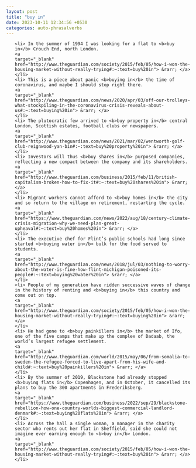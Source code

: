 ```yaml
---
layout: post
title: "buy in"
date: 2023-10-11 12:34:56 +0530
categories: auto-phrasalverbs
---
```

<ol>

    <li> In the summer of 1994 I was looking for a flat to <b>buy in</b> Crouch End, north London.
    <a 
    target="_blank" 
    href="http://www.theguardian.com/society/2015/feb/05/how-i-won-the-housing-market-without-really-trying#:~:text=buy%20in"> &rarr; </a>
    </li>
    <li> This is a piece about panic <b>buying in</b> the time of coronavirus, and maybe I should stop right there.
    <a 
    target="_blank" 
    href="http://www.theguardian.com/news/2020/apr/03/off-our-trolleys-what-stockpiling-in-the-coronavirus-crisis-reveals-about-us#:~:text=buying%20in"> &rarr; </a>
    </li>
    <li> The plutocratic few arrived to <b>buy property in</b> central London, Scottish estates, football clubs or newspapers.
    <a 
    target="_blank" 
    href="http://www.theguardian.com/news/2021/mar/02/wentworth-golf-club-reignwood-yan-bin#:~:text=buy%20property%20in"> &rarr; </a>
    </li>
    <li> Investors will thus <b>buy shares in</b> purposed companies, reflecting a new compact between the company and its shareholders.
    <a 
    target="_blank" 
    href="http://www.theguardian.com/business/2015/feb/11/british-capitalism-broken-how-to-fix-it#:~:text=buy%20shares%20in"> &rarr; </a>
    </li>
    <li> Migrant workers cannot afford to <b>buy homes in</b> the city and so return to the village on retirement, restarting the cycle.
    <a 
    target="_blank" 
    href="https://www.theguardian.com/news/2022/aug/18/century-climate-crisis-migration-why-we-need-plan-great-upheaval#:~:text=buy%20homes%20in"> &rarr; </a>
    </li>
    <li> The executive chef for Flint’s public schools had long since started <b>buying water in</b> bulk for the food served to students.
    <a 
    target="_blank" 
    href="http://www.theguardian.com/news/2018/jul/03/nothing-to-worry-about-the-water-is-fine-how-flint-michigan-poisoned-its-people#:~:text=buying%20water%20in"> &rarr; </a>
    </li>
    <li> People of my generation have ridden successive waves of change in the history of renting and <b>buying in</b> this country and come out on top.
    <a 
    target="_blank" 
    href="http://www.theguardian.com/society/2015/feb/05/how-i-won-the-housing-market-without-really-trying#:~:text=buying%20in"> &rarr; </a>
    </li>
    <li> He had gone to <b>buy painkillers in</b> the market of Ifo, one of the five camps that make up the complex of Dadaab, the world’s largest refugee settlement.
    <a 
    target="_blank" 
    href="http://www.theguardian.com/world/2015/may/06/from-somalia-to-sweden-the-refugee-forced-to-live-apart-from-his-wife-and-child#:~:text=buy%20painkillers%20in"> &rarr; </a>
    </li>
    <li> By the summer of 2019, Blackstone had already stopped <b>buying flats in</b> Copenhagen, and in October, it cancelled its plans to buy the 300 apartments in Frederiksberg.
    <a 
    target="_blank" 
    href="https://www.theguardian.com/business/2022/sep/29/blackstone-rebellion-how-one-country-worlds-biggest-commercial-landlord-denmark#:~:text=buying%20flats%20in"> &rarr; </a>
    </li>
    <li> Across the hall a single woman, a manager in the charity sector who rents out her flat in Sheffield, said she could not imagine ever earning enough to <b>buy in</b> London.
    <a 
    target="_blank" 
    href="http://www.theguardian.com/society/2015/feb/05/how-i-won-the-housing-market-without-really-trying#:~:text=buy%20in"> &rarr; </a>
    </li>
